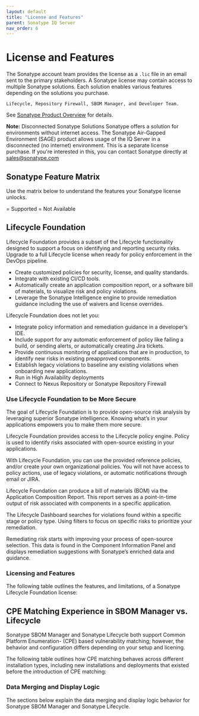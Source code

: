 ```yaml
---
layout: default
title: "License and Features"
parent: Sonatype IQ Server
nav_order: 6
---
```


# License and Features

The Sonatype account team provides the license as a `.lic` file in an email sent to the primary stakeholders. A Sonatype license may contain access to multiple Sonatype solutions. Each solution enables various features depending on the solutions you purchase.

```
Lifecycle, Repository Firewall, SBOM Manager, and Developer Team. 
```

See [Sonatype Product Overview](#UUID-4d43e931-7c64-7fcc-18ee-e88460d11233) for details.

**Note:** Disconnected Sonatype Solutions Sonatype offers a solution for environments without internet access. The Sonatype Air-Gapped Environment (SAGE) product allows usage of the IQ Server in a disconnected (no internet) environment. This is a separate license purchase. If you're interested in this, you can contact Sonatype directly at sales@sonatype.com

## Sonatype Feature Matrix

Use the matrix below to understand the features your Sonatype license unlocks.

= Supported = Not Available

## Lifecycle Foundation

Lifecycle Foundation provides a subset of the Lifecycle functionality designed to support a focus on identifying and reporting security risks. Upgrade to a full Lifecycle license when ready for policy enforcement in the DevOps pipeline.

- Create customized policies for security, license, and quality standards.
- Integrate with existing CI/CD tools.
- Automatically create an application composition report, or a software bill of materials, to visualize risk and policy violations.
- Leverage the Sonatype Intelligence engine to provide remediation guidance including the use of waivers and license overrides.

Lifecycle Foundation does not let you:

- Integrate policy information and remediation guidance in a developer’s IDE.
- Include support for any automatic enforcement of policy like failing a build, or sending alerts, or automatically creating Jira tickets.
- Provide continuous monitoring of applications that are in production, to identify new risks in existing preapproved components.
- Establish legacy violations to baseline any existing violations when onboarding new applications.
- Run in High Availability deployments
- Connect to Nexus Repository or Sonatype Repository Firewall

### Use Lifecycle Foundation to be More Secure

The goal of Lifecycle Foundation is to provide open-source risk analysis by leveraging superior Sonatype intelligence. Knowing what’s in your applications empowers you to make them more secure.

Lifecycle Foundation provides access to the Lifecycle policy engine. Policy is used to identify risks associated with open-source existing in your applications.

With Lifecycle Foundation, you can use the provided reference policies, and/or create your own organizational policies. You will not have access to policy actions, use of legacy violations, or automatic notifications through email or JIRA.

Lifecycle Foundation can produce a bill of materials (BOM) via the Application Composition Report. This report serves as a point-in-time output of risk associated with components in a specific application.

The Lifecycle Dashboard searches for violations found within a specific stage or policy type. Using filters to focus on specific risks to prioritize your remediation.

Remediating risk starts with improving your process of open-source selection. This data is found in the Component Information Panel and displays remediation suggestions with Sonatype’s enriched data and guidance.

### Licensing and Features

The following table outlines the features, and limitations, of a Sonatype Lifecycle Foundation license:

## CPE Matching Experience in SBOM Manager vs. Lifecycle

Sonatype SBOM Manager and Sonatype Lifecycle both support Common Platform Enumeration- (CPE) based vulnerability matching; however, the behavior and configuration differs depending on your setup and licening.

The following table outlines how CPE matching behaves across different installation types, including new installations and deployments that existed before the introduction of CPE matching:

### Data Merging and Display Logic

The sections below explain the data merging and display logic behavior for Sonatype SBOM Manager and Sonatype Lifecycle.
